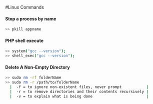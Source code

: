 #Linux Commands

#### Stop a process by name
```sh
>> pkill appname
```
#### PHP shell execute
```sh
>> system("gcc --version");
>> shell_exec("gcc --version");
```
#### Delete A Non-Empty Directory
```sh
>> sudo rm -rf folderName
>> sudo rm -r /path/to/folderName
  |  -f = to ignore non-existent files, never prompt           |
  |  -r = to remove directories and their contents recursively |
  |  -v = to explain what is being done                        |
```